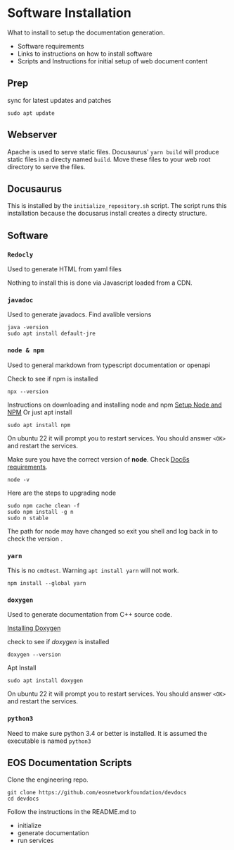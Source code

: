 # Software Installation #

What to install to setup the documentation generation.
* Software requirements
* Links to instructions on how to install software
* Scripts and Instructions for initial setup of web document content

## Prep ##

sync for latest updates and patches
```
sudo apt update
```

## Webserver ##
Apache is used to serve static files. Docusaurus' `yarn build` will produce static files in a directy named `build`. Move these files to your web root directory to serve the files.

## Docusaurus ##
This is installed by the `initialize_repository.sh` script. The script runs this installation because the docusarus install creates a directy structure.

## Software ##
### `Redocly` ###
Used to generate HTML from yaml files

Nothing to install this is done via Javascript loaded from a CDN.

### `javadoc` ###
Used to generate javadocs. Find avalible versions

```
java -version
sudo apt install default-jre
```

### `node & npm` ###
Used to general markdown from typescript documentation or openapi

Check to see if npm is installed
```
npx --version
```

Instructions on downloading and installing node and npm
[Setup Node and NPM](https://docs.npmjs.com/downloading-and-installing-node-js-and-npm)
Or just apt install

```
sudo apt install npm
```

On ubuntu 22 it will prompt you to restart services. You should answer `<OK>` and restart the services.

Make sure you have the correct version of **node**. Check [Doc6s requirements](https://docusaurus.io/docs/installation).
```
node -v
```

Here are the steps to upgrading node
```
sudo npm cache clean -f
sudo npm install -g n
sudo n stable
```

The path for node may have changed so exit you shell and log back in to check the version .


### `yarn` ###
This is no `cmdtest`. Warning `apt install yarn` will not work.
```
npm install --global yarn
```

### `doxygen` ###
Used to generate documentation from C++ source code.

[Installing Doxygen](https://www.doxygen.nl/manual/install.html)

check to see if *doxygen* is installed
```
doxygen --version
```

Apt Install
```
sudo apt install doxygen
```

On ubuntu 22 it will prompt you to restart services. You should answer `<OK>` and restart the services.

### `python3` ###
Need to make sure python 3.4 or better is installed. It is assumed the executable is named `python3`

## EOS Documentation Scripts ##
Clone the engineering repo.

```
git clone https://github.com/eosnetworkfoundation/devdocs
cd devdocs
```
Follow the instructions in the README.md to
* initialize
* generate documentation
* run services
